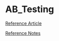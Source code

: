 # AB_Testing

[Reference Article](https://towardsdatascience.com/25-a-b-testing-concepts-interview-cheat-sheet-c998a501f911)

[Reference Notes](https://docs.google.com/document/d/1T1iEXgRr8-xZv12N-kovyzmNHSuCDa_8VQ3yjPblsbc/edit)

